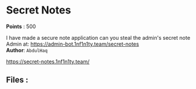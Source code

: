 # Secret Notes
**Points** : 500

I have made a secure note application can you steal the admin's secret note<br>Admin at: https://admin-bot.1nf1n1ty.team/secret-notes<br><b>Author</b>: `AbdulHaq`

https://secret-notes.1nf1n1ty.team/

## Files : 
